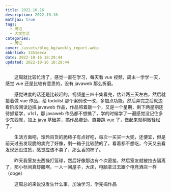 ```yaml
---
title: 2022.10.16
description: 2022.10.16
mathjax: true
tags:
  - 周记
  - 大学生活
categories:
  - 周记
cover: /assets/blog_bg/weekly_report.webp
abbrlink: 3351eeca
date: 2022-10-16 18:29:44
updated: 2022-10-16 18:29:44
---
```


&emsp;&emsp;这周就比较忙活了，感觉一直在学习，每天看 vue 视频，周末一学学一天，感觉 vue 还是比较有意思的，没有 javaweb 那么折磨。

&emsp;&emsp;感觉进度的话还是比较赶的，视频差三四十集看完，估计两三天左右，然后就接着做 vue 作品，给 todolist 那个案例改一改，多加点功能，然后弄完之后就边看阶段阅读边搞 javaweb 作品，作品照着敲一个，又是一个星期，剩下两星期还待抓紧学，u1s1，那 javaweb 作品都不想搞了，学的时候学了一遍感觉没记住多少东西就，加上 java 基础差，搞作品费劲，直接跳 vue 了，做起来就稍微轻松了。

&emsp;&emsp;生活方面吧，玲玲百货的脆柿子有点好吃，每次一买买一大兜，还便宜，但是前天过去发现脆的卖完了好像，剩一箱子比较脓的了，看着都不想吃，今天又去看发现还没进货，感觉应该不卖了，那么香的柿子。

&emsp;&emsp;昨天我室友去西操打篮球，然后好像那边有个次密接，然后室友就被拉去隔离了，那小标间真舒服啊，一人一间屋子，大床，电脑拿过去跟个电竞酒店一样（doge）

&emsp;&emsp;这周总的来说没发生什么事，加油学习，学完搞作品
